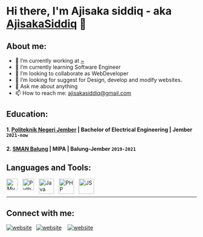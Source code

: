 # Hi there, I'm Ajisaka siddiq - aka [AjisakaSiddiq](https://www.youtube.com/channel/UC1PPkvMeh6nQwJiNlh2mJ3A) 👋
## About me:
- 🔭 I’m currently working at [~](#)
- 🌱 I’m currently learning Software Engineer
- 👯 I’m looking to collaborate as WebDeveloper
- 🤔 I’m looking for suggest for Design, develop and modify websites.
- 💬 Ask me about anything
- 📫 How to reach me: ajisakasiddiq@gmail.com

## Education:

#### 1. [Politeknik Negeri Jember](https://polije.ac.id/) | Bachelor of Electrical Engineering | Jember `2021-now`

 #### 2. [SMAN Balung](https://www.sman1balung.sch.id/) | MIPA | Balung-Jember `2019-2021`



## Languages and Tools:

[<img align="left" alt="MySQL" width="30px" src="https://cdn.jsdelivr.net/gh/devicons/devicon/icons/mysql/mysql-original.svg" style="padding-right:10px;" />][webdev]
[<img align="left" alt="Python" width="30px" src="https://upload.wikimedia.org/wikipedia/commons/thumb/c/c3/Python-logo-notext.svg/110px-Python-logo-notext.svg.png?20100317150552" style="padding-right:10px;" />][webdev]
[<img align="left" alt="Java" width="40px" src="https://static.javatpoint.com/core/images/java-logo1.png" style="padding-right:10px;" />][webdev]
[<img align="left" alt="PHP" width="40px" src="https://www.php.net/images/logos/new-php-logo.svg" style="padding-right:10px;" />][webdev]
[<img align="left" alt="JS" width="40px" src="https://commons.wikimedia.org/wiki/File:Unofficial_JavaScript_logo_2.svg" style="padding-right:10px;" />][webdev]


<br />
<br />

---
## Connect with me:

[![website](./img/youtube-light.svg)](https://www.youtube.com/channel/UC1PPkvMeh6nQwJiNlh2mJ3A)
&nbsp;
[![website](./img/linkedin-light.svg)](https://www.linkedin.com/in/ajisaka-siddiq-a32a4a225/)
&nbsp;&nbsp;
[![website](./img/instagram-light.svg)](https://instagram.com/ynjsk_)


[webdev]: https://github.com/ajisakasiddiq/ajisakasiddiq
